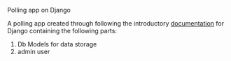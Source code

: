 Polling app on Django
 
 A polling app created through following the introductory [documentation](https://docs.djangoproject.com/en/4.0/intro/) for Django containing the following parts: 
 
 1. Db Models for data storage 
 2. admin user
